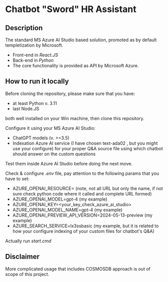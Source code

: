 # Chatbot "Sword" HR Assistant

## Description

The standard MS Azure AI Studio based solution, promoted as by default templetization by Microsoft.

* Front-end in *React.JS*
* Back-end in *Python*
* The core functionality is provided as API by Microsoft Azure.

## How to run it locally

Before cloning the repository, please make sure that you have:
* at least Python v. 3.11
* last Node.JS

both well installed on your Win machine, then clone this repository.

Configure it using your MS Azure AI Studio:
* ChatGPT models (v. >=3.5)
* Indexation Azure AI service (I have chosen text-ada02 , but you might use your configure) for your proper Q&A source file using which chatbot should answer on the custom questions

Test them inside Azure AI Studio before doing the next move.

Check & configure *.env* file, pay attention to the following params that you have to set:
* AZURE_OPENAI_RESOURCE= (note, not all URL but only the name, if not sure check python code where it called and complete URL formed)
* AZURE_OPENAI_MODEL=gpt-4 (my example)
* AZURE_OPENAI_KEY=<your_key_check_azure_ai_studio>
* AZURE_OPENAI_MODEL_NAME=gpt-4 (my example)
* AZURE_OPENAI_PREVIEW_API_VERSION=2024-05-13-preview (my example)
* AZURE_SEARCH_SERVICE=lx3ssbasic (my example, but it is related to how your configure indexing of your custom files for chatbot's Q&A)

Actually run *start.cmd*

## Disclaimer
More complicated usage that includes COSMOSDB approach is out of scope of this project.